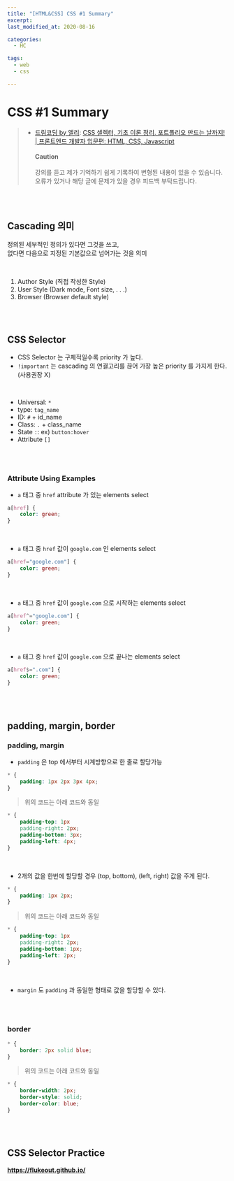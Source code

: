 ```yaml
---
title: "[HTML&CSS] CSS #1 Summary"
excerpt: 
last_modified_at: 2020-08-16

categories:
  - HC

tags:
  - web
  - css

---
```


# CSS \#1 Summary

> - [드림코딩 by 엘리](https://www.youtube.com/channel/UC_4u-bXaba7yrRz_6x6kb_w): [CSS 셀렉터, 기초 이론 정리. 포트폴리오 만드는 날까지! | 프론트엔드 개발자 입문편: HTML, CSS, Javascript](https://www.youtube.com/watch?v=gGebK7lWnCk&list=PLv2d7VI9OotQ1F92Jp9Ce7ovHEsuRQB3Y&index=7)
> <br><br>**Caution**<br><br>
> 강의를 듣고 제가 기억하기 쉽게 기록하여 변형된 내용이 있을 수 있습니다.  
> 오류가 있거나 해당 글에 문제가 있을 경우 피드백 부탁드립니다.  

<br><br>

## Cascading 의미

정의된 세부적인 정의가 있다면 그것을 쓰고,  
없다면 다음으로 지정된 기본값으로 넘어가는 것을 의미

<br>

1. Author Style (직접 작성한 Style)
2. User Style (Dark mode, Font size, . . .)
3. Browser (Browser default style)

<br><br>

## CSS Selector

- CSS Selector 는 구체적일수록 priority 가 높다.
- `!important` 는 cascading 의 연결고리를 끊어 가장 높은 priority 를 가지게 한다. (사용권장 X)

<br>

- Universal: `*`
- type: `tag_name`
- ID: `#` + id_name
- Class: `.` + class_name
- State `:`: ex) `button:hover`
- Attribute `[]`

<br><br>

### Attribute Using Examples

- `a` 태그 중 `href` attribute 가 있는 elements select

```css
a[href] {
    color: green;
}
```

<br>

- `a` 태그 중 `href` 값이 `google.com` 인 elements select

```css
a[href="google.com"] {
    color: green;
}
```

<br>

- `a` 태그 중 `href` 값이 `google.com` 으로 시작하는 elements select

```css
a[href^="google.com"] {
    color: green;
}
```

<br>

- `a` 태그 중 `href` 값이 `google.com` 으로 끝나는 elements select

```css
a[href$=".com"] {
    color: green;
}
```

<br><br>

## padding, margin, border

### padding, margin

- `padding` 은 top 에서부터 시계방향으로 한 줄로 할당가능

```css
* {
    padding: 1px 2px 3px 4px;
}
```

> 위의 코드는 아래 코드와 동일

```css
* {
	padding-top: 1px
	padding-right: 2px;
	padding-bottom: 3px;
	padding-left: 4px;
}
```

<br>

- 2개의 값을 한번에 할당할 경우 (top, bottom), (left, right) 값을 주게 된다.

```css
* {
    padding: 1px 2px;
}
```

> 위의 코드는 아래 코드와 동일

```css
* {
	padding-top: 1px
	padding-right: 2px;
	padding-bottom: 1px;
	padding-left: 2px;
}
```

<br>

- `margin` 도 `padding` 과 동일한 형태로 값을 할당할 수 있다.

<br><br>

### border

```css
* {
	border: 2px solid blue;
}
```

> 위의 코드는 아래 코드와 동일

```css
* {
	border-width: 2px;
	border-style: solid;
	border-color: blue;
}
```

<br><br>

## CSS Selector Practice

**<https://flukeout.github.io/>**
